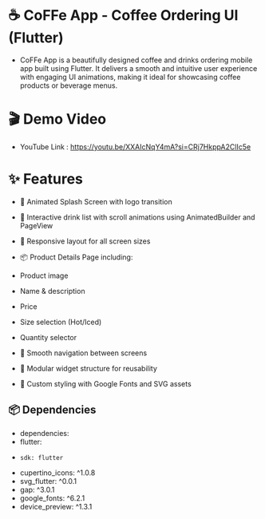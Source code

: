 # ☕️ CoFFe App - Coffee Ordering UI (Flutter)


- CoFFe App is a beautifully designed coffee and drinks ordering mobile app built using Flutter. It delivers a smooth and intuitive user experience with engaging UI animations, making it ideal for showcasing coffee products or beverage menus.

# 🎬 Demo Video
-  YouTube Link : https://youtu.be/XXAIcNqY4mA?si=CRj7HkppA2ClIc5e

# ✨ Features
- 🚀 Animated Splash Screen with logo transition

- 🧃 Interactive drink list with scroll animations using AnimatedBuilder and PageView

- 📱 Responsive layout for all screen sizes

- 📦 Product Details Page including:

- Product image

- Name & description

- Price

- Size selection (Hot/Iced)

- Quantity selector

- 🔄 Smooth navigation between screens

- 🧩 Modular widget structure for reusability

- 🎨 Custom styling with Google Fonts and SVG assets

##  📦 Dependencies
- dependencies:
-   flutter:
-     sdk: flutter
-   cupertino_icons: ^1.0.8
-   svg_flutter: ^0.0.1
-   gap: ^3.0.1
-   google_fonts: ^6.2.1
-   device_preview: ^1.3.1

